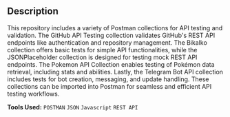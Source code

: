  ## Description

This repository includes a variety of Postman collections for API testing and validation. The GitHub API Testing collection validates GitHub's REST API endpoints like authentication and repository management. The Bikalko collection offers basic tests for simple API functionalities, while the JSONPlaceholder collection is designed for testing mock REST API endpoints. The Pokemon API Collection enables testing of Pokémon data retrieval, including stats and abilities. Lastly, the Telegram Bot API collection includes tests for bot creation, messaging, and update handling. These collections can be imported into Postman for seamless and efficient API testing workflows.

**Tools Used:** `POSTMAN` `JSON` `Javascript` `REST API`

